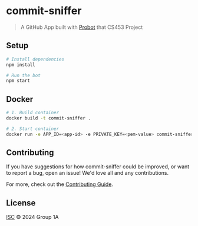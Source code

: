 # commit-sniffer

> A GitHub App built with [Probot](https://github.com/probot/probot) that CS453 Project

## Setup

```sh
# Install dependencies
npm install

# Run the bot
npm start
```

## Docker

```sh
# 1. Build container
docker build -t commit-sniffer .

# 2. Start container
docker run -e APP_ID=<app-id> -e PRIVATE_KEY=<pem-value> commit-sniffer
```

## Contributing

If you have suggestions for how commit-sniffer could be improved, or want to report a bug, open an issue! We'd love all and any contributions.

For more, check out the [Contributing Guide](CONTRIBUTING.md).

## License

[ISC](LICENSE) © 2024 Group 1A

